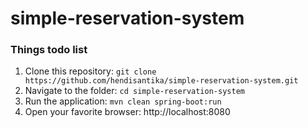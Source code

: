 # simple-reservation-system

### Things todo list

1. Clone this repository: `git clone https://github.com/hendisantika/simple-reservation-system.git`
2. Navigate to the folder: `cd simple-reservation-system`
3. Run the application: `mvn clean spring-boot:run`
4. Open your favorite browser: http://localhost:8080